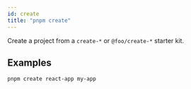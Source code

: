 ```yaml
---
id: create
title: "pnpm create"
---
```


Create a project from a `create-*` or `@foo/create-*` starter kit.

## Examples

```
pnpm create react-app my-app
```

